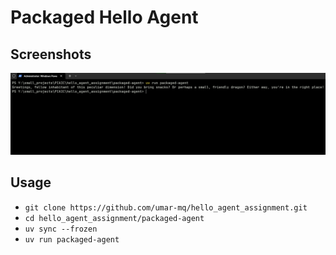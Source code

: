 # Packaged Hello Agent

## Screenshots
![../assets/img.png](../assets/img1.png)

## Usage
 - `git clone https://github.com/umar-mq/hello_agent_assignment.git`
 - `cd hello_agent_assignment/packaged-agent`
 - `uv sync --frozen`
 - `uv run packaged-agent`